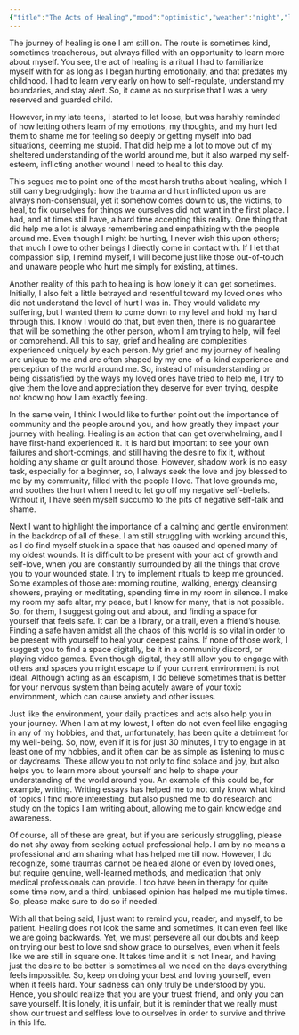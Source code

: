 ```yaml
---
{"title":"The Acts of Healing","mood":"optimistic","weather":"night","location":"Dhaka, Bangladesh","dg-publish":true,"dg-note-icon":"butterfly","tags":["life","healing","mental-health","growth","religious-trauma"],"updated":"2025-07-24","created":"2025-07-24T22:46:00","dg-path":"Journal/The Acts of Healing.md","permalink":"/journal/the-acts-of-healing/","dgPassFrontmatter":true,"noteIcon":"butterfly"}
---
```


The journey of healing is one I am still on. The route is sometimes kind, sometimes treacherous, but always filled with an opportunity to learn more about myself. You see, the act of healing is a ritual I had to familiarize myself with for as long as I began hurting emotionally, and that predates my childhood. I had to learn very early on how to self-regulate, understand my boundaries, and stay alert. So, it came as no surprise that I was a very reserved and guarded child.

However, in my late teens, I started to let loose, but was harshly reminded of how letting others learn of my emotions, my thoughts, and my hurt led them to shame me for feeling so deeply or getting myself into bad situations, deeming me stupid. That did help me a lot to move out of my sheltered understanding of the world around me, but it also warped my self-esteem, inflicting another wound I need to heal to this day.

This segues me to point one of the most harsh truths about healing, which I still carry begrudgingly: how the trauma and hurt inflicted upon us are always non-consensual, yet it somehow comes down to us, the victims, to heal, to fix ourselves for things we ourselves did not want in the first place. I had, and at times still have, a hard time accepting this reality. One thing that did help me a lot is always remembering and empathizing with the people around me. Even though I might be hurting, I never wish this upon others; that much I owe to other beings I directly come in contact with. If I let that compassion slip, I remind myself, I will become just like those out-of-touch and unaware people who hurt me simply for existing, at times.

Another reality of this path to healing is how lonely it can get sometimes. Initially, I also felt a little betrayed and resentful toward my loved ones who did not understand the level of hurt I was in. They would validate my suffering, but I wanted them to come down to my level and hold my hand through this. I know I would do that, but even then, there is no guarantee that will be something the other person, whom I am trying to help, will feel or comprehend. All this to say, grief and healing are complexities experienced uniquely by each person. My grief and my journey of healing are unique to me and are often shaped by my one-of-a-kind experience and perception of the world around me. So, instead of misunderstanding or being dissatisfied by the ways my loved ones have tried to help me, I try to give them the love and appreciation they deserve for even trying, despite not knowing how I am exactly feeling.

In the same vein, I think I would like to further point out the importance of community and the people around you, and how greatly they impact your journey with healing. Healing is an action that can get overwhelming, and I have first-hand experienced it. It is hard but important to see your own failures and short-comings, and still having the desire to fix it, without holding any shame or guilt around those. However, shadow work is no easy task, especially for a beginner, so, I always seek the love and joy blessed to me by my community, filled with the people I love. That love grounds me, and soothes the hurt when I need to let go off my negative self-beliefs. Without it, I have seen myself succumb to the pits of negative self-talk and shame.

Next I want to highlight the importance of a calming and gentle environment in the backdrop of all of these. I am still struggling with working around this, as I do find myself stuck in a space that has caused and opened many of my oldest wounds. It is difficult to be present with your act of growth and self-love, when you are constantly surrounded by all the things that drove you to your wounded state. I try to implement rituals to keep me grounded. Some examples of those are: morning routine, walking, energy cleansing showers, praying or meditating, spending time in my room in silence. I make my room my safe altar, my peace, but I know for many, that is not possible. So, for them, I suggest going out and about, and finding a space for yourself that feels safe. It can be a library, or a trail, even a friend’s house. Finding a safe haven amidst all the chaos of this world is so vital in order to be present with yourself to heal your deepest pains. If none of those work, I suggest you to find a space digitally, be it in a community discord, or playing video games. Even though digital, they still allow you to engage with others and spaces you might escape to if your current environment is not ideal. Although acting as an escapism, I do believe sometimes that is better for your nervous system than being acutely aware of your toxic environment, which can cause anxiety and other issues.

Just like the environment, your daily practices and acts also help you in your journey. When I am at my lowest, I often do not even feel like engaging in any of my hobbies, and that, unfortunately, has been quite a detriment for my well-being. So, now, even if it is for just 30 minutes, I try to engage in at least one of my hobbies, and it often can be as simple as listening to music or daydreams. These allow you to not only to find solace and joy, but also helps you to learn more about yourself and help to shape your understanding of the world around you. An example of this could be, for example, writing. Writing essays has helped me to not only know what kind of topics I find more interesting, but also pushed me to do research and study on the topics I am writing about, allowing me to gain knowledge and awareness. 

Of course, all of these are great, but if you are seriously struggling, please do not shy away from seeking actual professional help. I am by no means a professional and am sharing what has helped me till now. However, I do recognize, some traumas cannot be healed alone or even by loved ones, but require genuine, well-learned methods, and medication that only medical professionals can provide. I too have been in therapy for quite some time now, and a third, unbiased opinion has helped me multiple times. So, please make sure to do so if needed.

With all that being said, I just want to remind you, reader, and myself, to be patient. Healing does not look the same and sometimes, it can even feel like we are going backwards. Yet, we must persevere all our doubts and keep on trying our best to love snd show grace to ourselves, even when it feels like we are still in square one. It takes time and it is not linear, and having just the desire to be better is sometimes all we need on the days everything feels impossible. So, keep on doing your best and loving yourself, even when it feels hard. Your sadness can only truly be understood by you. Hence, you should realize that you are your truest friend, and only you can save yourself. It is lonely, it is unfair, but it is reminder that we really must show our truest and selfless love to ourselves in order to survive and thrive in this life.

